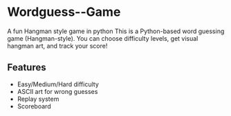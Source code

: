 # Wordguess--Game
A fun Hangman style game in python 
This is a Python-based word guessing game (Hangman-style). You can choose difficulty levels, get visual hangman art, and track your score!
## Features
- Easy/Medium/Hard difficulty
- ASCII art for wrong guesses
- Replay system
- Scoreboard
